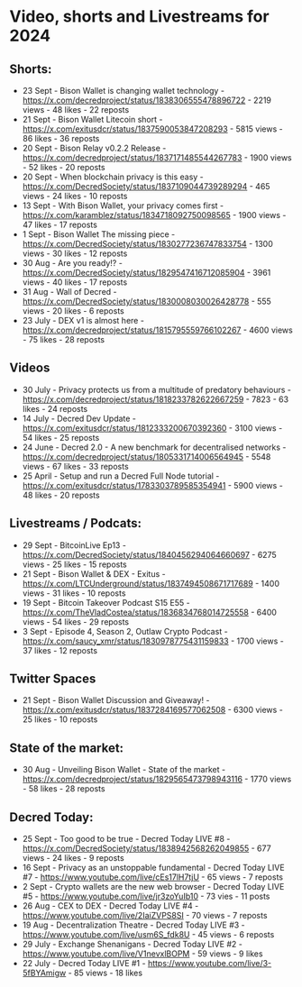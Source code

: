# Video, shorts and Livestreams for 2024


## Shorts:
* 23 Sept - Bison Wallet is changing wallet technology - https://x.com/decredproject/status/1838306555478896722 - 2219 views - 48 likes - 22 reposts
* 21 Sept - Bison Wallet Litecoin short - https://x.com/exitusdcr/status/1837590053847208293 - 5815 views - 86 likes - 36 reposts
* 20 Sept - Bison Relay v0.2.2 Release - https://x.com/decredproject/status/1837171485544267783 - 1900 views - 52 likes - 20 reposts
* 20 Sept - When blockchain privacy is this easy - https://x.com/DecredSociety/status/1837109044739289294 - 465 views - 24 likes - 10 reposts
* 13 Sept - With Bison Wallet, your privacy comes first - https://x.com/karamblez/status/1834718092750098565 - 1900 views - 47 likes - 17 reposts
* 1 Sept - Bison Wallet The missing piece - https://x.com/DecredSociety/status/1830277236747833754 - 1300 views - 30 likes - 12 reposts
* 30 Aug - Are you ready!? - https://x.com/DecredSociety/status/1829547416712085904 - 3961 views - 40 likes - 17 reposts
* 31 Aug - Wall of Decred - https://x.com/DecredSociety/status/1830008030026428778 - 555 views - 20 likes - 6 reposts
* 23 July - DEX v1 is almost here - https://x.com/decredproject/status/1815795559766102267 - 4600 views - 75 likes - 28 reposts


## Videos
* 30 July - Privacy protects us from a multitude of predatory behaviours - https://x.com/decredproject/status/1818233782622667259 - 7823 - 63 likes - 24 reposts
* 14 July - Decred Dev Update - https://x.com/exitusdcr/status/1812333200670392360 - 3100 views - 54 likes - 25 reposts
* 24 June - Decred 2.0 - A new benchmark for decentralised networks - https://x.com/decredproject/status/1805331714006564945 - 5548 views - 67 likes - 33 reposts
* 25 April - Setup and run a Decred Full Node tutorial - https://x.com/exitusdcr/status/1783303789585354941 - 5900 views - 48 likes - 20 reposts


## Livestreams / Podcats:
* 29 Sept - BitcoinLive Ep13 - https://x.com/DecredSociety/status/1840456294064660697 - 6275 views - 25 likes - 15 reposts
* 21 Sept - Bison Wallet & DEX - Exitus - https://x.com/LTCUnderground/status/1837494508671717689 - 1400 views - 31 likes - 10 reposts
* 19 Sept - Bitcoin Takeover Podcast S15 E55 - https://x.com/TheVladCostea/status/1836834768014725558 - 6400 views - 54 likes - 29 reposts
* 3 Sept - Episode 4, Season 2, Outlaw Crypto Podcast - https://x.com/saucy_xmr/status/1830978775431159833 - 1700 views - 37 likes - 12 reposts


## Twitter Spaces
* 21 Sept - Bison Wallet Discussion and Giveaway! - https://x.com/exitusdcr/status/1837284169577062508 - 6300 views - 25 likes - 10 reposts


## State of the market:
* 30 Aug - Unveiling Bison Wallet - State of the market - https://x.com/decredproject/status/1829565473798943116 - 1770 views - 58 likes - 28 reposts


## Decred Today:
* 25 Sept - Too good to be true - Decred Today LIVE #8 - https://x.com/DecredSociety/status/1838942568262049855 - 677 views - 24 likes - 9 reposts
* 16 Sept - Privacy as an unstoppable fundamental - Decred Today LIVE #7 - https://www.youtube.com/live/cEs17lH7tjU - 65 views - 7 reposts
* 2 Sept - Crypto wallets are the new web browser - Decred Today LIVE #5 - https://www.youtube.com/live/jr3zoYuIb10 - 73 vies - 11 posts
* 26 Aug - CEX to DEX - Decred Today LIVE #4 - https://www.youtube.com/live/2IaiZVPS8SI - 70 views - 7 reposts
* 19 Aug - Decentralization Theatre - Decred Today LIVE #3 - https://www.youtube.com/live/usm6S_fdk8U - 45 views - 6 reposts
* 29 July - Exchange Shenanigans - Decred Today LIVE #2 - https://www.youtube.com/live/V1nevxlBOPM - 59 views - 9 likes
* 22 July - Decred Today LIVE #1 - https://www.youtube.com/live/3-5fBYAmigw - 85 views - 18 likes






